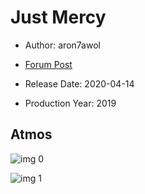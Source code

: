 # Just Mercy

* Author: aron7awol

* [Forum Post](https://www.avsforum.com/threads/bass-eq-for-filtered-movies.2995212/post-59447794)

* Release Date: 2020-04-14
* Production Year: 2019

## Atmos

![img 0](https://i.imgur.com/MCWJHQu.jpg)

![img 1](https://i.imgur.com/yadPXWW.png)


